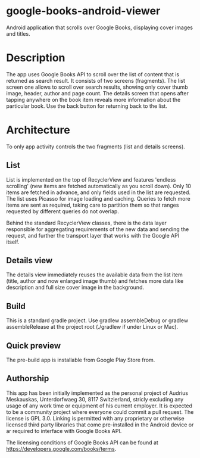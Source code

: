 # google-books-android-viewer

Android application that scrolls over Google Books, displaying cover images and titles.

# Description

The app uses Google Books API to scroll over the list of content that is returned as search result. It consists of two screens (fragments). The list screen one allows to scroll over search results, showing only cover thumb image, header, author and page count. The details screen that opens after tapping anywhere on the book item reveals more information about the particular book. Use the back button for returning back to the list.

# Architecture

To only app activity controls the two fragments (list and details screens). 

## List 
List is implemented on the top of RecyclerView and features 'endless scrolling' (new items are fetched automatically as you scroll down). Only 10 items are fetched in advance, and only fields used in the list are requested.  The list uses Picasso for image loading and caching. Queries to fetch more items are sent as required, taking care to partition them so that ranges requested by different queries do not overlap.

Behind the standard RecyclerView classes, there is the data layer responsible for aggregating requirements of the new data and sending the request, and further the transport layer that works with the Google API itself.

## Details view
The details view immediately reuses the available data from the list item (title, author and now enlarged image thumb) and fetches more data like description and full size cover image in the background. 

## Build

This is a standard gradle project. Use gradlew assembleDebug or gradlew assembleRelease at the project root (./gradlew if under Linux or Mac). 

## Quick preview

The pre-build app is installable from Google Play Store from.

## Authorship
This app has been initially implemented as the personal project of Audrius Meskauskas, Unterdorfwaeg 30, 8117 Switzlerland, stricly excluding any usage of any work time or equipment of his current employer. It is expected to be a community project where everyone could commit a pull request. The license is GPL 3.0. Linking is permitted with any proprietary or otherwise licensed third party libraries that come pre-installed in the Android device or ar required to interface with Google Books API.

The licensing conditions of Google Books API can be found at https://developers.google.com/books/terms. 


